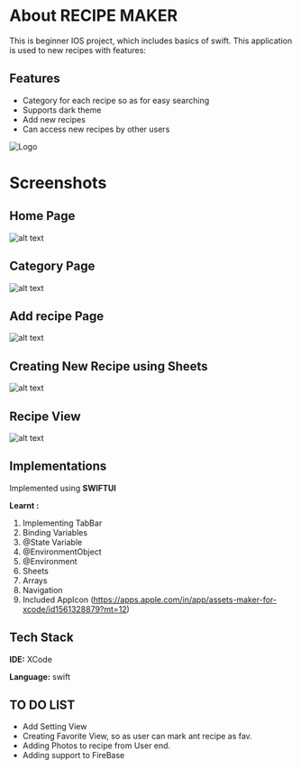 
# About RECIPE MAKER 
This is beginner IOS project, which includes basics of swift.
This application is used to new recipes with features: 
## Features

- Category for each recipe so as for easy searching 
- Supports dark theme
- Add new recipes 
- Can access new recipes by other users


![Logo](https://github.com/shashwat-code/RecipeMaker/blob/main/recipeMaker/Assets.xcassets/AppIcon.appiconset/1024.png?raw=true)


# Screenshots
##
## Home Page
![alt text](https://github.com/shashwat-code/RecipeMaker/blob/main/Screenshots/Simulator%20Screen%20Shot%20-%20iPhone%2013%20Pro%20-%202022-01-08%20at%2020.52.44.png?raw=true)

## 
## Category Page
![alt text](https://github.com/shashwat-code/RecipeMaker/blob/main/Screenshots/Simulator%20Screen%20Shot%20-%20iPhone%2013%20Pro%20-%202022-01-08%20at%2020.52.58.png?raw=true)

## 
## Add recipe Page
![alt text](https://github.com/shashwat-code/RecipeMaker/blob/main/Screenshots/Simulator%20Screen%20Shot%20-%20iPhone%2013%20Pro%20-%202022-01-08%20at%2020.53.02.png?raw=true)

##
## Creating New Recipe using Sheets
![alt text](https://github.com/shashwat-code/RecipeMaker/blob/main/Screenshots/Simulator%20Screen%20Shot%20-%20iPhone%2013%20Pro%20-%202022-01-08%20at%2020.53.10.png?raw=true)


##
## Recipe View
![alt text](https://github.com/shashwat-code/RecipeMaker/blob/main/Screenshots/Simulator%20Screen%20Shot%20-%20iPhone%2013%20Pro%20-%202022-01-08%20at%2020.53.30.png?raw=true)
## Implementations

Implemented using **SWIFTUI**

**Learnt :**
 1.  Implementing TabBar
 2.  Binding Variables
 3.  @State Variable
 4.  @EnvironmentObject
 5.  @Environment 
 6.  Sheets
 7.  Arrays
 8.  Navigation
 9.  Included AppIcon (https://apps.apple.com/in/app/assets-maker-for-xcode/id1561328879?mt=12)

## Tech Stack

**IDE:** XCode

**Language:** swift




## TO DO LIST

 - Add Setting View
 - Creating Favorite View, so as user can mark ant recipe as fav.
 - Adding Photos to recipe from User end.
 - Adding support to FireBase
